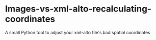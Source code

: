 # Images-vs-xml-alto-recalculating-coordinates
A small Python tool to adjust your xml-alto file's bad spatial coordinates
